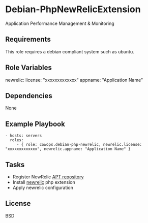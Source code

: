 Debian-PhpNewRelicExtension
===========================

Application Performance Management & Monitoring

Requirements
------------

This role requires a debian compliant system such as ubuntu.

Role Variables
--------------

newrelic:
  license: "xxxxxxxxxxxxx"
  appname: "Application Name"

Dependencies
------------

None

Example Playbook
----------------

    - hosts: servers
      roles:
         - { role: cowops.debian-php-newrelic, newrelic.license: "xxxxxxxxxxxxx", newrelic.appname: "Application Name" }

Tasks
-----

  - Register NewRelic [APT repository](https://docs.newrelic.com/docs/php/php-agent-installation-ubuntu-and-debian)
  - Install [newrelic](https://docs.newrelic.com/docs/php/new-relic-for-php) php extension
  - Apply newrelic configuration

License
-------

BSD
